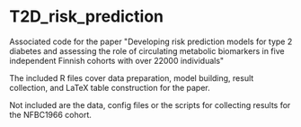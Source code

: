 # T2D_risk_prediction
Associated code for the paper 
"Developing risk prediction models for type 2 diabetes and assessing the role of circulating metabolic biomarkers in five independent Finnish cohorts with over 22000 individuals"

The included R files cover data preparation, model building, result collection, and LaTeX table construction for the paper.

Not included are the data, config files or the scripts for collecting results for the NFBC1966 cohort.
